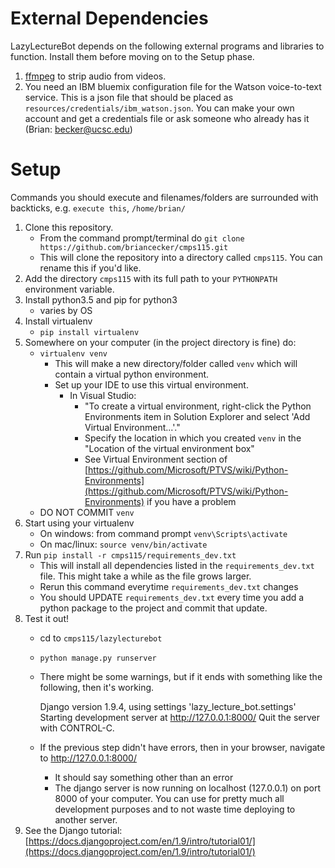 # External Dependencies
LazyLectureBot depends on the following external programs and libraries to function. Install them before moving on to
the Setup phase.

1. [ffmpeg](thttps://www.ffmpeg.org/) to strip audio from videos. 
2. You need an IBM bluemix configuration file for the Watson voice-to-text service. This is a json file that should be 
    placed as `resources/credentials/ibm_watson.json`. You can make your own account and get a credentials file or ask 
    someone who already has it (Brian: becker@ucsc.edu)

# Setup
Commands you should execute and filenames/folders are surrounded with backticks, e.g. `execute this`, `/home/brian/`

1. Clone this repository.
    - From the command prompt/terminal do `git clone https://github.com/briancecker/cmps115.git`
    - This will clone the repository into a directory called `cmps115`. You can rename this if you'd like.
2. Add the directory `cmps115` with its full path to your `PYTHONPATH` environment variable.
3. Install python3.5 and pip for python3
    - varies by OS
4. Install virtualenv
    - `pip install virtualenv`
5. Somewhere on your computer (in the project directory is fine) do:
    - `virtualenv venv`
        - This will make a new directory/folder called `venv` which will contain a virtual python environment.
        - Set up your IDE to use this virtual environment.
            - In Visual Studio:
                - "To create a virtual environment, right-click the Python Environments item in Solution Explorer and select 'Add Virtual Environment...'."
                - Specify the location in which you created `venv` in the "Location of the virtual environment box"
                - See Virtual Environment section of
                [https://github.com/Microsoft/PTVS/wiki/Python-Environments](https://github.com/Microsoft/PTVS/wiki/Python-Environments) if you have a problem
    - DO NOT COMMIT `venv`
6. Start using your virtualenv
    - On windows: from command prompt `venv\Scripts\activate`
    - On mac/linux: `source venv/bin/activate`
7. Run `pip install -r cmps115/requirements_dev.txt`
    - This will install all dependencies listed in the `requirements_dev.txt` file. This might take a while as the file grows larger.
    - Rerun this command everytime `requirements_dev.txt` changes
    - You should UPDATE `requirements_dev.txt` every time you add a python package to the project and commit that update.
8. Test it out!
    - cd to `cmps115/lazylecturebot`
    - `python manage.py runserver`
    - There might be some warnings, but if it ends with something like the following, then it's working.

        Django version 1.9.4, using settings 'lazy_lecture_bot.settings'
        Starting development server at http://127.0.0.1:8000/
        Quit the server with CONTROL-C.
    - If the previous step didn't have errors, then in your browser, navigate to http://127.0.0.1:8000/
        - It should say something other than an error
        - The django server is now running on localhost (127.0.0.1) on port 8000 of your computer. You can use
        for pretty much all development purposes and to not waste time deploying to another server.
8. See the Django tutorial: [https://docs.djangoproject.com/en/1.9/intro/tutorial01/](https://docs.djangoproject.com/en/1.9/intro/tutorial01/)


